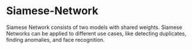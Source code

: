 # Siamese-Network
Siamese Network consists of two models with shared weights. Siamese Networks can be applied to different use cases, like detecting duplicates, finding anomalies, and face recognition. 
